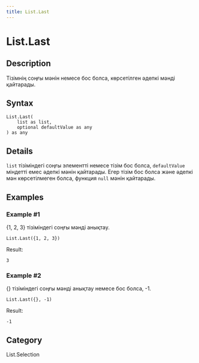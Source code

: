 ```yaml
---
title: List.Last
---
```


# List.Last


## Description

Тізімнің соңғы мәнін немесе бос болса, көрсетілген әдепкі мәнді қайтарады.


## Syntax

```powerquery
List.Last(
    list as list,
    optional defaultValue as any
) as any
```


## Details

<code>list</code> тізіміндегі соңғы элементті немесе тізім бос болса, <code>defaultValue</code> міндетті емес әдепкі мәнін қайтарады.    Егер тізім бос болса және әдепкі мән көрсетілмеген болса, функция <code>null</code> мәнін қайтарады.


## Examples

### Example #1 
\{1, 2, 3} тізіміндегі соңғы мәнді анықтау.
```powerquery
List.Last({1, 2, 3})
```

Result: 
```powerquery
3
```


### Example #2 
\{} тізіміндегі соңғы мәнді анықтау немесе бос болса, -1.
```powerquery
List.Last({}, -1)
```

Result: 
```powerquery
-1
```




## Category
List.Selection
